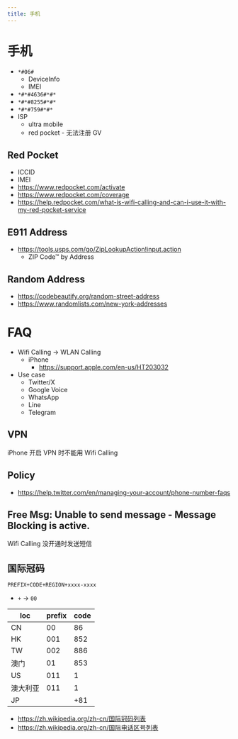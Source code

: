 ```yaml
---
title: 手机
---
```


# 手机

- `*#06#`
  - DeviceInfo
  - IMEI
- `*#*#4636#*#*`
- `*#*#8255#*#*`
- `*#*#759#*#*`
- ISP
  - ultra mobile
  - red pocket - 无法注册 GV

## Red Pocket

- ICCID
- IMEI
- https://www.redpocket.com/activate
- https://www.redpocket.com/coverage
- https://help.redpocket.com/what-is-wifi-calling-and-can-i-use-it-with-my-red-pocket-service

## E911 Address

- https://tools.usps.com/go/ZipLookupAction!input.action
  - ZIP Code™ by Address

<!--
8642 YULE STREET 192
CO
80007

2140 East 56th Avenue, Anchorage AK 99507

6215 NE 92ND DR
PORTLAND OR 97253-1776
-->

## Random Address

- https://codebeautify.org/random-street-address
- https://www.randomlists.com/new-york-addresses

# FAQ

- Wifi Calling -> WLAN Calling
  - iPhone
    - https://support.apple.com/en-us/HT203032
- Use case
  - Twitter/X
  - Google Voice
  - WhatsApp
  - Line
  - Telegram

## VPN

iPhone 开启 VPN 时不能用 Wifi Calling

## Policy

- https://help.twitter.com/en/managing-your-account/phone-number-faqs

## Free Msg: Unable to send message - Message Blocking is active.

Wifi Calling 没开通时发送短信

## 国际冠码

```
PREFIX+CODE+REGION+xxxx-xxxx
```

- `+` -> `00`

| loc      | prefix | code |
| -------- | ------ | ---- |
| CN       | 00     | 86   |
| HK       | 001    | 852  |
| TW       | 002    | 886  |
| 澳门     | 01     | 853  |
| US       | 011    | 1    |
| 澳大利亚 | 011    | 1    |
| JP       |        | +81  |

- https://zh.wikipedia.org/zh-cn/国际冠码列表
- https://zh.wikipedia.org/zh-cn/国际电话区号列表
